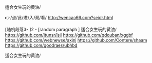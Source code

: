 
适合女生玩的黄油/




👉/点/此/进/入/观/看/ http://wencao66.com?seidr.html




[随机段落3-
]2 - [random paragraph
]
适合女生玩的黄油/ https://github.com/itunsr/lsjl
https://github.com/qdouban/xggbf
https://github.com/webnewse/axjnj
https://github.com/Contere/shaam
https://github.com/goodraes/ubhbd





适合女生玩的黄油/
